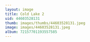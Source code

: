 ```yaml
---
layout: image
title: Cold Lake 2
uid: 44603528131
thumb: images/thumbs/44603528131.jpeg
image: images/44603528131.jpeg
album: 72157701193557585
---
```


